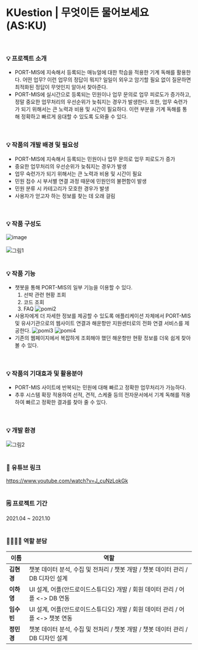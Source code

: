 # KUestion | 무엇이든 물어보세요 (AS:KU)
<br/>

### 💡 프로젝트 소개
- PORT-MIS에 지속해서 등록되는 매뉴얼에 대한 학습을 적용한 기계 독해를 활용한다. 어떤 업무? 이런 업무의 정답이 뭐지? 일일이 외우고 암기할 필요 없이 질문하면 최적화된 정답이 무엇인지 알아서 찾아준다.
- PORT-MIS에 실시간으로 등록되는 민원이나 업무 문의로 업무 피로도가 증가하고, 정말 중요한 업무처리의 우선순위가 늦춰지는 경우가 발생한다. 또한, 업무 숙련가가 되기 위해서는 큰 노력과 비용 및 시간이 필요하다. 이런 부분을 기계 독해를 통해 정확하고 빠르게 응대할 수 있도록 도와줄 수 있다.
<br/>

### 💡 작품의 개발 배경 및 필요성
- PORT-MIS에 지속해서 등록되는 민원이나 업무 문의로 업무 피로도가 증가
- 중요한 업무처리의 우선순위가 늦춰지는 경우가 발생
- 업무 숙련가가 되기 위해서는 큰 노력과 비용 및 시간이 필요
- 민원 접수 시 부서별 연결 과정 때문에 민원인의 불편함이 발생
- 민원 분류 시 카테고리가 모호한 경우가 발생
- 사용자가 얻고자 하는 정보를 찾는 데 오래 걸림
<br/>

### 💡 작품 구성도
![image](https://user-images.githubusercontent.com/66028419/151819623-c49ca3a4-df01-4092-860b-5657e8f4b95c.png)
<br/>
<br/>
![그림1](https://user-images.githubusercontent.com/66028419/151821314-30a3fb66-9906-4afb-901b-4c994f01ea83.png)
<br/>
<br/>

### 💡 작품 기능
- 챗봇을 통해 PORT-MIS의 일부 기능을 이용할 수 있다.
    1. 선박 관련 현황 조회
    2. 코드 조회
    3. FAQ
![pomi2](https://user-images.githubusercontent.com/66028419/151826097-f62f9c02-b5db-4e8b-8e36-952cce42de1c.png)
- 사용자에게 더 자세한 정보를 제공할 수 있도록 애플리케이션 자체에서 PORT-MIS 및 유사기관으로의 웹사이트 연결과 해운항만 지원센터로의 전화 연결 서비스를 제공한다.
![pomi3](https://user-images.githubusercontent.com/66028419/151826115-121f0b40-1768-4362-9fd5-0c2cd80f64ba.png)
![pomi4](https://user-images.githubusercontent.com/66028419/151826132-f52369da-24f4-4c36-a3b9-c0451bfb15f2.png)
- 기존의 웹페이지에서 복잡하게 조회해야 했던 해운항만 현황 정보를 더욱 쉽게 찾아 볼 수 있다.
<br/>

### 💡 작품의 기대효과 및 활용분야
- PORT-MIS 사이트에 반복되는 민원에 대해 빠르고 정확한 업무처리가 가능하다.
- 추후 시스템 확장 적용하여 선적, 견적, 스케줄 등의 전자문서에서 기계 독해를 적용하여 빠르고 정확한 결과를 찾아 줄 수 있다.
<br/>

### 💡 개발 환경
![그림2](https://user-images.githubusercontent.com/66028419/151822458-cd27884f-305c-45bf-aa41-50cc8e9bacf0.png)
<br/>
<br/>

### 🔗 유튜브 링크
https://www.youtube.com/watch?v=J_cuNzLokGk
<br/>
<br/>

### 🗒 프로젝트 기간
2021.04 ~ 2021.10
<br/>
<br/>

### 👩‍👩‍👧‍👧 역할 분담
| 이름 | 역할 |
| --- | --- |
| **김현경** | 챗봇 데이터 분석, 수집 및 전처리 / 챗봇 개발 / 챗봇 데이터 관리 / DB 디자인 설계 |
| **이하영** | UI 설계, 어플(안드로이드스튜디오) 개발 / 회원 데이터 관리 / 어플 <-> DB 연동 |
| **임수빈** | UI 설계, 어플(안드로이드스튜디오) 개발 / 회원 데이터 관리 / 어플 <-> 챗봇 연동 |
| **정민경** | 챗봇 데이터 분석, 수집 및 전처리 / 챗봇 개발 / 챗봇 데이터 관리 / DB 디자인 설계 |

